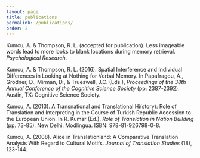 ```yaml
---
layout: page
title: publications
permalink: /publications/
order: 2
---
```


<p>Kumcu, A. & Thompson, R. L. (accepted for publication). Less imageable words lead to more looks to blank locations during memory retrieval. <i>Psychological Research</i>.</p>
<p>Kumcu, A. & Thompson, R. L. (2016). Spatial Interference and Individual Differences in Looking at Nothing for Verbal Memory. In Papafragou, A., Grodner, D., Mirman, D., & Trueswell, J.C. (Eds.), <i>Proceedings of the 38th Annual Conference of the Cognitive Science Society</i> (pp: 2387-2392). Austin, TX: Cognitive Science Society.</p>
<p>Kumcu, A. (2013). A Transnational and Translational Hi(story): Role of Translation and Interpreting in the Course of Turkish Republic Accession to the European Union. In R. Kumar (Ed.), <i>Role of Translation in Nation Building</i> (pp. 73-85). New Delhi: Modlingua. ISBN: 978-81-926798-0-8.</p>
<p>Kumcu, A. (2008). Alice in Translationland: A Comparative Translation Analysis With Regard to Cultural Motifs. <i>Journal of Translation Studies</i> (18), 123-144.</p>
